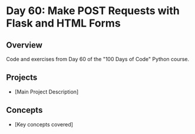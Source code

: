 # Day 60: Make POST Requests with Flask and HTML Forms

## Overview
Code and exercises from Day 60 of the "100 Days of Code" Python course.

## Projects
- [Main Project Description]

## Concepts
- [Key concepts covered]
